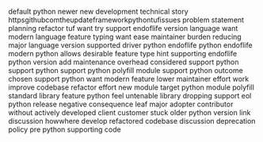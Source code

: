 default python newer new development technical story httpsgithubcomtheupdateframeworkpythontufissues problem statement planning refactor tuf want try support endoflife version language want modern language feature typing want ease maintainer burden reducing major language version supported driver python endoflife python endoflife modern python allows desirable feature type hint supporting endoflife python version add maintenance overhead considered support python support python support python polyfill module support python outcome chosen support python want modern feature lower maintainer effort work improve codebase refactor effort new module target python module polyfill standard library feature python feel untenable library dropping support eol python release negative consequence leaf major adopter contributor without actively developed client customer stuck older python version link discussion howwhere develop refactored codebase discussion deprecation policy pre python supporting code